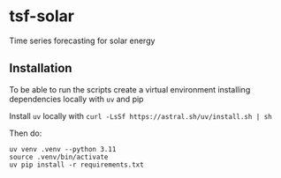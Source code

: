 # tsf-solar

Time series forecasting for solar energy

## Installation
To be able to run the scripts create a virtual environment
installing dependencies locally with `uv` and pip

Install `uv`  locally with  `curl -LsSf https://astral.sh/uv/install.sh | sh`


Then do:
```
uv venv .venv --python 3.11
source .venv/bin/activate
uv pip install -r requirements.txt
```


